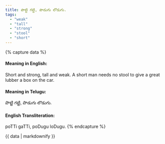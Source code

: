 ```yaml
---
title: పొట్టి గట్టి, పొడుగు లొడుగు.
tags:
  - "weak"
  - "tall"
  - "strong"
  - "stool"
  - "short"
---
```


{% capture data %}
#### Meaning in English:
Short and strong, tall and weak.
A short man needs no stool to give a great lubber a box on the car.

#### Meaning in Telugu:
పొట్టి గట్టి, పొడుగు లొడుగు.

#### English Transliteration:
poTTi gaTTi, poDugu loDugu.
{% endcapture %}

{{ data | markdownify }}


